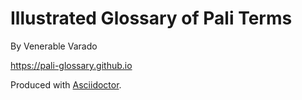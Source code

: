 Illustrated Glossary of Pali Terms
==============

By Venerable Varado

https://pali-glossary.github.io

Produced with [Asciidoctor].

[Asciidoctor]: http://asciidoctor.org/

